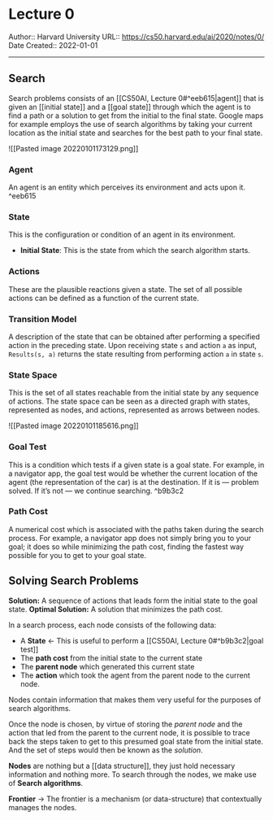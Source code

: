 # Lecture 0

Author:: Harvard University
URL:: https://cs50.harvard.edu/ai/2020/notes/0/
Date Created:: 2022-01-01
- - - 

## Search
Search problems consists of an [[CS50AI, Lecture 0#^eeb615|agent]] that is given an [[initial state]] and a [[goal state]] through which the agent is to find a path or a solution to get from the initial to the final state. Google maps for example employs the use of search algorithms by taking your current location as the initial state and searches for the best path to your final state.

![[Pasted image 20220101173129.png]]

### Agent 
An agent is an entity which perceives its environment and acts upon it. ^eeb615

### State
This is the configuration or condition of an agent in its environment.
- **Initial State**: This is the state from which the search algorithm starts.

### Actions 
These are the plausible reactions given a state. The set of all possible actions can be defined as a function of the current state.

### Transition Model
A description of the state that can be obtained after performing a specified action in the preceding state. Upon receiving state `s` and action `a` as input, `Results(s, a)` returns the state resulting from performing action `a` in state `s`.

### State Space
This is the set of all states reachable from the initial state by any sequence of actions. The state space can be seen as a directed graph with states, represented as nodes, and actions, represented as arrows between nodes.

![[Pasted image 20220101185616.png]]

### Goal Test
This is a condition which tests if a given state is a goal state. For example, in a navigator app, the goal test would be whether the current location of the agent (the representation of the car) is at the destination. If it is — problem solved. If it’s not — we continue searching. ^b9b3c2

### Path Cost
A numerical cost which is associated with the paths taken during the search process. For example, a navigator app does not simply bring you to your goal; it does so while minimizing the path cost, finding the fastest way possible for you to get to your goal state.

## Solving Search Problems
**Solution:** A sequence of actions that leads form the initial state to the goal state.
**Optimal Solution:** A solution that minimizes the path cost.

In a search process, each node consists of the following data:

- A **State** ← This is useful to perform a [[CS50AI, Lecture 0#^b9b3c2|goal test]]
- The **path cost** from the initial state to the current state
- The **parent node** which generated this current state
- The **action** which took the agent from the parent node to the current node.

Nodes contain information that makes them very useful for the purposes of search algorithms.

Once the node is chosen, by virtue of storing the *parent node* and the action that led from the parent to the current node, it is possible to trace back the steps taken to get to this presumed goal state from the initial state. And the set of steps would then be known as the *solution*.

**Nodes** are nothing but a [[data structure]], they just hold necessary information and nothing more. To search through the nodes, we make use of **Search algorithms**.

**Frontier** → The frontier is a mechanism (or data-structure) that contextually manages the nodes.
